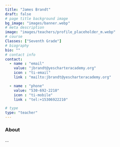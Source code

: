 ```yaml
---
title: "James Brandt"
draft: false
# page title background image
bg_image: "images/banner.webp"
# meta description
image: "images/teachers/profile_placeholder_m.webp"
# course
Classes: ["Seventh Grade"]
# biography
bio: ""
# contact info
contact:
  - name : "email"
    value: "jbrandt@yescharteracademy.org"
    icon : "ti-email" 
    link : "mailto:jbrandt@yescharteracademy.org"

  - name : "phone"
    value: "530-692-2210"
    icon : "ti-mobile" 
    link : "tel:+15306922210"

# type
type: "teacher"
---
```


### About

...